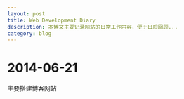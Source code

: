 ```yaml
---
layout: post
title: Web Development Diary
description: 本博文主要记录网站的日常工作内容，便于日后回顾...
category: blog
---
```


# 2014-06-21
主要搭建博客网站

